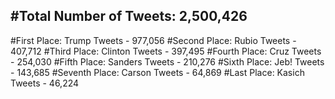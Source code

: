 #Total Number of Tweets: 2,500,426 
---
#First Place: Trump Tweets - 977,056
#Second Place: Rubio Tweets - 407,712
#Third Place: Clinton Tweets - 397,495
#Fourth Place: Cruz Tweets - 254,030
#Fifth Place: Sanders Tweets - 210,276
#Sixth Place: Jeb! Tweets - 143,685
#Seventh Place: Carson Tweets - 64,869
#Last Place: Kasich Tweets - 46,224
